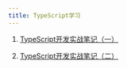 ```yaml
---
title: TypeScript学习
---
```


1. [TypeScript开发实战笔记（一）](./TypeScript%E5%BC%80%E5%8F%91%E5%AE%9E%E6%88%98%E7%AC%94%E8%AE%B0(%E4%B8%80).md)

2. [TypeScript开发实战笔记（二）](./TypeScript%E5%BC%80%E5%8F%91%E5%AE%9E%E6%88%98%E7%AC%94%E8%AE%B0(%E4%BA%8C).md)